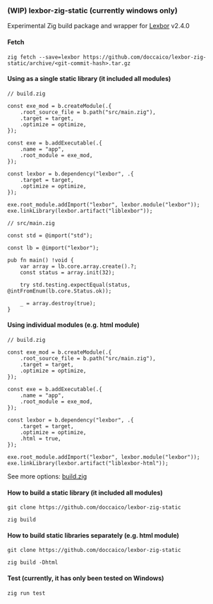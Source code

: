 ### (WIP) lexbor-zig-static (currently windows only)
Experimental Zig build package and wrapper for [Lexbor](https://github.com/lexbor/lexbor/) v2.4.0

#### Fetch
```
zig fetch --save=lexbor https://github.com/doccaico/lexbor-zig-static/archive/<git-commit-hash>.tar.gz
```

#### Using as a single static library (it included all modules)
```zig
// build.zig

const exe_mod = b.createModule(.{
    .root_source_file = b.path("src/main.zig"),
    .target = target,
    .optimize = optimize,
});

const exe = b.addExecutable(.{
    .name = "app",
    .root_module = exe_mod,
});

const lexbor = b.dependency("lexbor", .{
    .target = target,
    .optimize = optimize,
});

exe.root_module.addImport("lexbor", lexbor.module("lexbor"));
exe.linkLibrary(lexbor.artifact("liblexbor"));

// src/main.zig

const std = @import("std");

const lb = @import("lexbor");

pub fn main() !void {
    var array = lb.core.array.create().?;
    const status = array.init(32);

    try std.testing.expectEqual(status, @intFromEnum(lb.core.Status.ok));

    _ = array.destroy(true);
}
```

#### Using individual modules (e.g. html module)
```zig
// build.zig

const exe_mod = b.createModule(.{
    .root_source_file = b.path("src/main.zig"),
    .target = target,
    .optimize = optimize,
});

const exe = b.addExecutable(.{
    .name = "app",
    .root_module = exe_mod,
});

const lexbor = b.dependency("lexbor", .{
    .target = target,
    .optimize = optimize,
    .html = true,
});

exe.root_module.addImport("lexbor", lexbor.module("lexbor"));
exe.linkLibrary(lexbor.artifact("liblexbor-html"));
```

See more options: [build.zig](https://github.com/doccaico/lexbor-zig-static/blob/main/build.zig)

#### How to build a static library (it included all modules)
```
git clone https://github.com/doccaico/lexbor-zig-static

zig build
```

#### How to build static libraries separately (e.g. html module)
```
git clone https://github.com/doccaico/lexbor-zig-static

zig build -Dhtml
```

#### Test (currently, it has only been tested on Windows)
```
zig run test
```
